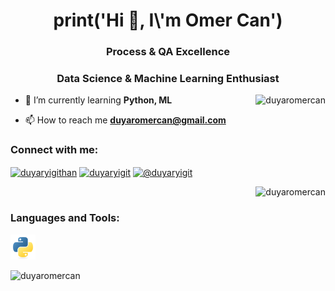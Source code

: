 <h1 align="center">print('Hi 👋, I\'m Omer Can')</h1>
<h3 align="center">Process & QA Excellence</h3>
<h3 align="center">Data Science & Machine Learning Enthusiast</h3>

<p><img align="right" src="https://github-readme-stats-sigma-five.vercel.app/api/top-langs?username=duyaromercan&show_icons=true&theme=tokyonight&locale=en&layout=compact" alt="duyaromercan" /></p>


- 🌱 I’m currently learning **Python, ML**

- 📫 How to reach me **duyaromercan@gmail.com**


<h3 align="left">Connect with me:</h3>
<p align="left">
<a href="https://linkedin.com/in/duyaromercan/" target="blank"><img align="center" src="https://raw.githubusercontent.com/rahuldkjain/github-profile-readme-generator/master/src/images/icons/Social/linked-in-alt.svg" alt="duyaryigithan" height="30" width="40" /></a>
<a href="https://kaggle.com/duyaromercan" target="blank"><img align="center" src="https://raw.githubusercontent.com/rahuldkjain/github-profile-readme-generator/master/src/images/icons/Social/kaggle.svg" alt="duyaryigit" height="30" width="40" /></a>
<a href="https://medium.com/@duyaromercan" target="blank"><img align="center" src="https://raw.githubusercontent.com/rahuldkjain/github-profile-readme-generator/master/src/images/icons/Social/medium.svg" alt="@duyaryigit" height="30" width="40" /></a>

</p>

<p>&nbsp;<img align="right" src="https://github-readme-stats-sigma-five.vercel.app/api?username=duyaromercan&show_icons=true&theme=tokyonight&locale=en" alt="duyaromercan" /></p>

<h3 align="left">Languages and Tools:</h3>
<p align="left"> <a href="https://www.python.org" target="_blank" rel="noreferrer"> <img src="https://raw.githubusercontent.com/devicons/devicon/master/icons/python/python-original.svg" alt="python" width="40" height="40"/> </a> </p>

<p align="left"> <img src="https://komarev.com/ghpvc/?username=duyaromercan&label=Profile%20views&color=0e75b6&style=flat" alt="duyaromercan" /> </p> 


